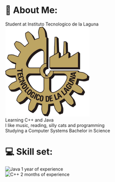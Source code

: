 # 🌌 About Me:
Student at Instituto Tecnologico de la Laguna <br>
![image alt](https://github.com/SleepyyDash/SleepyyDash/blob/b4cb188ed389699fd00bb6e4982c827f2cd29a5e/ITL.png) <br>
Learning C++ and Java<br>
I like music, reading, silly cats and programming<br>Studying a Computer Systems Bachelor in Science<br>


# 💻 Skill set:
![Java](https://img.shields.io/badge/java-%23ED8B00.svg?style=for-the-badge&logo=openjdk&logoColor=white)   1 year of experience<br>
![C++](https://img.shields.io/badge/c++-%2300599C.svg?style=for-the-badge&logo=c%2B%2B&logoColor=white)    2 months of experience<br>

